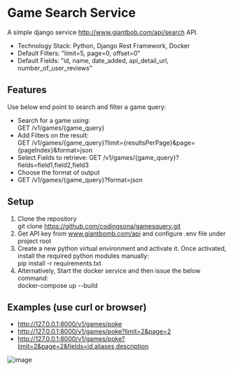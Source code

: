 # Game Search Service

A simple django service http://www.giantbob.com/api/search API.

- Technology Stack: Python, Django Rest Framework, Docker
- Default Filters: "limit=5, page=0, offset=0"
- Default Fields: "id, name, date_added, api_detail_url, number_of_user_reviews"

## Features
Use below end point to search and filter a game query:
- Search for a game using:  
  GET /v1/games/{game_query}
- Add Filters on the result:  
  GET /v1/games/{game_query}?limit={resultsPerPage}&page={pageIndex}&format=json
- Select Fields to retrieve:
  GET /v1/games/{game_query}?fields=field1,field2,field3
- Choose the format of output
- GET /v1/games/{game_query}?format=json

## Setup
1. Clone the repository  
   git clone https://github.com/codingsona/gamesquery.git  
2. Get API key from www.giantbomb.com/api and configure .env file under project root  
3. Create a new python virtual environment and activate it. Once activated, install the required python modules manually:  
   pip install -r requirements.txt
5. Alternatively, Start the docker service and then issue the below command:  
   docker-compose up --build


## Examples (use curl or browser)
- http://127.0.0.1:8000/v1/games/poke
- http://127.0.0.1:8000/v1/games/poke?limit=2&page=2
- http://127.0.0.1:8000/v1/games/poke?limit=2&page=2&fields=id,aliases,description

![image](https://user-images.githubusercontent.com/59982549/123687404-be0ea900-d805-11eb-8574-c964679471ba.png)



